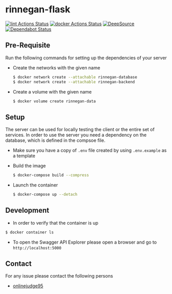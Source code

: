 # rinnegan-flask

[![lint Actions Status](https://github.com/court-room/rinnegan-flask/workflows/lint/badge.svg)](https://github.com/court-room/rinnegan-flask/actions)
[![docker Actions Status](https://github.com/court-room/rinnegan-flask/workflows/docker/badge.svg)](https://github.com/court-room/rinnegan-flask/actions)
[![DeepSource](https://static.deepsource.io/deepsource-badge-light-mini.svg)](https://deepsource.io/gh/court-room/rinnegan-flask/?ref=repository-badge)
[![Dependabot Status](https://api.dependabot.com/badges/status?host=github&repo=court-room/rinnegan-flask)](https://dependabot.com)

## Pre-Requisite

Run the following commands for setting up the dependencies of your server

- Create the networks with the given name

  ```bash
  $ docker network create --attachable rinnegan-database
  $ docker network create --attachable rinnegan-backend
  ```

- Create a volume with the given name

  ```bash
  $ docker volume create rinnegan-data
  ```

## Setup

The server can be used for locally testing the client or the entire set of services.
In order to use the server you need a dependency on the database, which is defined in the compsoe file.

- Make sure you have a copy of `.env` file created by using `.env.example` as a template

- Build the image

  ```bash
  $ docker-compose build --compress
  ```

- Launch the container

  ```bash
  $ docker-compose up --detach
  ```

## Development

- In order to verify that the container is up

```bash
$ docker container ls
```

- To open the Swagger API Explorer please open a browser and go to `http://localhost:5000`

## Contact

For any issue please contact the following persons

- [onlinejudge95](https://github.com/onlinejudge95)

